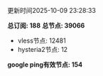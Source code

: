 更新时间2025-10-09 23:28:33

**总订阅: 188**
**总节点: 39066**
- vless节点: 12481
- hysteria2节点: 12

**google ping有效节点: 154**
